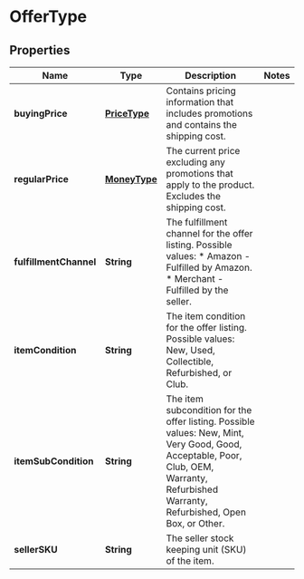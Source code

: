 
# OfferType

## Properties
Name | Type | Description | Notes
------------ | ------------- | ------------- | -------------
**buyingPrice** | [**PriceType**](PriceType.md) | Contains pricing information that includes promotions and contains the shipping cost. | 
**regularPrice** | [**MoneyType**](MoneyType.md) | The current price excluding any promotions that apply to the product. Excludes the shipping cost. | 
**fulfillmentChannel** | **String** | The fulfillment channel for the offer listing. Possible values:  * Amazon - Fulfilled by Amazon. * Merchant - Fulfilled by the seller. | 
**itemCondition** | **String** | The item condition for the offer listing. Possible values: New, Used, Collectible, Refurbished, or Club. | 
**itemSubCondition** | **String** | The item subcondition for the offer listing. Possible values: New, Mint, Very Good, Good, Acceptable, Poor, Club, OEM, Warranty, Refurbished Warranty, Refurbished, Open Box, or Other. | 
**sellerSKU** | **String** | The seller stock keeping unit (SKU) of the item. | 



